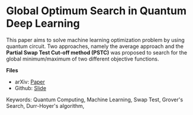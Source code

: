 # Global Optimum Search in Quantum Deep Learning

This paper aims to solve machine learning optimization problem by using quantum circuit. Two approaches, namely the average approach and the **Partial Swap Test Cut-off method (PSTC)** was proposed to search for the global minimum/maximum of two different objective functions. 

**Files**

* arXiv: [Paper][1]
* Github: [Slide][2]

Keywords: Quantum Computing, Machine Learning, Swap Test, Grover's Search, Durr-Hoyer's algorithm, 

[1]: https://arxiv.org/abs/2008.03655
[2]: https://github.com/lanstonchu/Quantum-Deep-Learning-PSTC/blob/master/Slide%20-%20Global%20Optimum%20Search%20in%20Quantum%20Deep%20Learning.pdf
